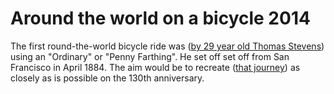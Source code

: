 Around the world on a bicycle 2014
=======

The first round-the-world bicycle ride was ([by 29 year old Thomas Stevens](http://www.strudel.org.uk/blog/stevens/about.shtml)) using an "Ordinary" or "Penny Farthing". He set off set off from San Francisco in April 1884. The aim would be to recreate ([that journey](https://github.com/slowe/RTWbike/blob/master/stevens1884.geojson)) as closely as is possible on the 130th anniversary.
